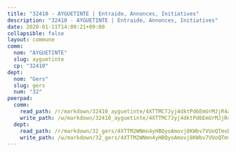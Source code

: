 ```yaml
---
title: "32410 - AYGUETINTE | Entraide, Annonces, Initiatives"
description: "32410 - AYGUETINTE | Entraide, Annonces, Initiatives"
date: 2020-01-11T14:09:21+09:00
collapsible: false
layout: commune
comm:
  nom: "AYGUETINTE"
  slug: ayguetinte
  cp: "32410"
dept:
  nom: "Gers"
  slug: gers
  num: "32"
peerpad:
  comm:
    read_path: /r/markdown/32410_ayguetinte/4XTTMC7Jyj4dktPd6EmUrMJjR4a7LRDWkAha49inPVfqrUeNz
    write_path: /w/markdown/32410_ayguetinte/4XTTMC7Jyj4dktPd6EmUrMJjR4a7LRDWkAha49inPVfqrUeNz-K3TgUeN1PWtjh49MwbyFQGPP3rN32PZ5bBH7M5MbKxu1stvtsbcy7X1qgdX8DZqxJVsbX1CrvGRGCHYyiqZwGPEcXRs78AkkTqPKAWqvsg3mbefRcEyqvjBaercJcMGTuwUkRs5x
  dept:
    read_path: /r/markdown/32_gers/4XTTM2WNmn4yHBQyoAmovj8KWbv7VUoQTmvDpdT3o124AgWEe
    write_path: /w/markdown/32_gers/4XTTM2WNmn4yHBQyoAmovj8KWbv7VUoQTmvDpdT3o124AgWEe-K3TgUpYJfQLfW5uoLbdwErZNx29AEkCAso1EvCZzqaD3z7aQWWvGchjPJifpsj2b2MrnxAXUWCQXyv6K9rEMDPiEmuqTRE8ziuYLh1MUbtQUwwoYxV2abqSdJr66fFRHJZtY62y8
---
```



